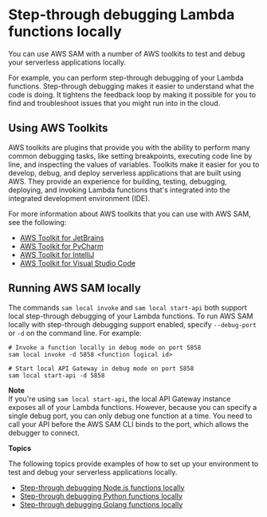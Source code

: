 # Step\-through debugging Lambda functions locally<a name="serverless-sam-cli-using-debugging"></a>

You can use AWS SAM with a number of AWS toolkits to test and debug your serverless applications locally\.

For example, you can perform step\-through debugging of your Lambda functions\. Step\-through debugging makes it easier to understand what the code is doing\. It tightens the feedback loop by making it possible for you to find and troubleshoot issues that you might run into in the cloud\.

## Using AWS Toolkits<a name="serverless-sam-cli-using-aws-toolkits"></a>

AWS toolkits are plugins that provide you with the ability to perform many common debugging tasks, like setting breakpoints, executing code line by line, and inspecting the values of variables\. Toolkits make it easier for you to develop, debug, and deploy serverless applications that are built using AWS\. They provide an experience for building, testing, debugging, deploying, and invoking Lambda functions that's integrated into the integrated development environment \(IDE\)\. 

For more information about AWS toolkits that you can use with AWS SAM, see the following:
+ [AWS Toolkit for JetBrains](https://docs.aws.amazon.com/toolkit-for-jetbrains/latest/userguide/)
+ [AWS Toolkit for PyCharm](https://aws.amazon.com/pycharm/)
+ [AWS Toolkit for IntelliJ](https://aws.amazon.com/intellij/)
+ [AWS Toolkit for Visual Studio Code](https://aws.amazon.com/visualstudiocode/)

## Running AWS SAM locally<a name="serverless-sam-cli-running-locally"></a>

The commands `sam local invoke` and `sam local start-api` both support local step\-through debugging of your Lambda functions\. To run AWS SAM locally with step\-through debugging support enabled, specify `--debug-port` or `-d` on the command line\. For example:

```
# Invoke a function locally in debug mode on port 5858
sam local invoke -d 5858 <function logical id>

# Start local API Gateway in debug mode on port 5858
sam local start-api -d 5858
```

**Note**  
If you're using `sam local start-api`, the local API Gateway instance exposes all of your Lambda functions\. However, because you can specify a single debug port, you can only debug one function at a time\. You need to call your API before the AWS SAM CLI binds to the port, which allows the debugger to connect\.

**Topics**

The following topics provide examples of how to set up your environment to test and debug your serverless applications locally\.
+ [Step\-through debugging Node\.js functions locally](serverless-sam-cli-using-debugging-nodejs.md)
+ [Step\-through debugging Python functions locally](serverless-sam-cli-using-debugging-python.md)
+ [Step\-through debugging Golang functions locally](serverless-sam-cli-using-debugging-golang.md)